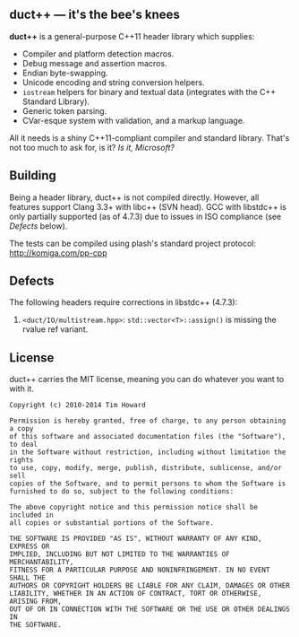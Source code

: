 
## duct++ — it's the bee's knees

**duct++** is a general-purpose C++11 header library which supplies:

* Compiler and platform detection macros.
* Debug message and assertion macros.
* Endian byte-swapping.
* Unicode encoding and string conversion helpers.
* `iostream` helpers for binary and textual data (integrates with the C++
  Standard Library).
* Generic token parsing.
* CVar-esque system with validation, and a markup language.

All it needs is a shiny C++11-compliant compiler and standard library.
That's not too much to ask for, is it? *Is it, Microsoft?*

## Building

Being a header library, duct++ is not compiled directly. However, all features
support Clang 3.3+ with libc++ (SVN head). GCC with libstdc++ is only partially
supported (as of 4.7.3) due to issues in ISO compliance (see *Defects* below).

The tests can be compiled using plash's standard project protocol:
http://komiga.com/pp-cpp

## Defects

The following headers require corrections in libstdc++ (4.7.3):

1. `<duct/IO/multistream.hpp>`:
   `std::vector<T>::assign()` is missing the rvalue ref variant.

## License

duct++ carries the MIT license, meaning you can do whatever you want to with it.

```
Copyright (c) 2010-2014 Tim Howard

Permission is hereby granted, free of charge, to any person obtaining a copy
of this software and associated documentation files (the "Software"), to deal
in the Software without restriction, including without limitation the rights
to use, copy, modify, merge, publish, distribute, sublicense, and/or sell
copies of the Software, and to permit persons to whom the Software is
furnished to do so, subject to the following conditions:

The above copyright notice and this permission notice shall be included in
all copies or substantial portions of the Software.

THE SOFTWARE IS PROVIDED "AS IS", WITHOUT WARRANTY OF ANY KIND, EXPRESS OR
IMPLIED, INCLUDING BUT NOT LIMITED TO THE WARRANTIES OF MERCHANTABILITY,
FITNESS FOR A PARTICULAR PURPOSE AND NONINFRINGEMENT. IN NO EVENT SHALL THE
AUTHORS OR COPYRIGHT HOLDERS BE LIABLE FOR ANY CLAIM, DAMAGES OR OTHER
LIABILITY, WHETHER IN AN ACTION OF CONTRACT, TORT OR OTHERWISE, ARISING FROM,
OUT OF OR IN CONNECTION WITH THE SOFTWARE OR THE USE OR OTHER DEALINGS IN
THE SOFTWARE.
```
